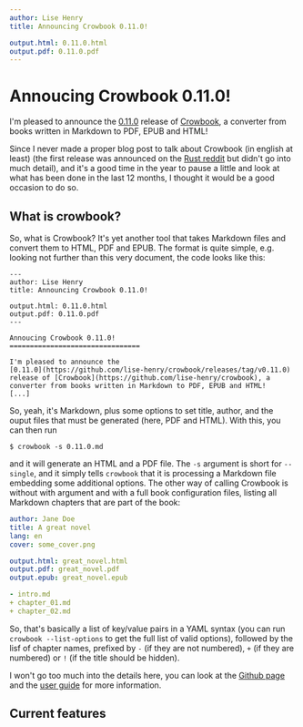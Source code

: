 ```yaml
---
author: Lise Henry
title: Announcing Crowbook 0.11.0!

output.html: 0.11.0.html
output.pdf: 0.11.0.pdf
---
```


Annoucing Crowbook 0.11.0!
================================

I'm pleased to announce the
[0.11.0](https://github.com/lise-henry/crowbook/releases/tag/v0.11.0) 
release of [Crowbook](https://github.com/lise-henry/crowbook), a
converter from books written in Markdown to PDF, EPUB and HTML! 

Since I never made a proper blog post to talk about Crowbook (in english at
least) (the first release was announced on the
[Rust reddit](https://www.reddit.com/r/rust/comments/46xla6/crowbook_yet_another_converter_from_markdown_to/) but
didn't go into much detail), and it's a good time in the year to pause
a little and look at what has been done in the last 12 months, I
thought it would be a good occasion to do so.

What is crowbook?
---------------------

So, what is Crowbook? It's yet another tool that takes Markdown files
and convert them to HTML, PDF and EPUB. The format is quite simple,
e.g. looking not further than this very document, the code looks like this:

```
---
author: Lise Henry
title: Announcing Crowbook 0.11.0!

output.html: 0.11.0.html
output.pdf: 0.11.0.pdf
---

Annoucing Crowbook 0.11.0!
================================

I'm pleased to announce the
[0.11.0](https://github.com/lise-henry/crowbook/releases/tag/v0.11.0) 
release of [Crowbook](https://github.com/lise-henry/crowbook), a
converter from books written in Markdown to PDF, EPUB and HTML! 
[...]
```

So, yeah, it's Markdown, plus some options to set title, author, and
the ouput files that must be generated (here, PDF and HTML). With
this, you can then run 

```
$ crowbook -s 0.11.0.md
```

and it will generate an HTML and a PDF file. The `-s` argument is
short for `--single`, and it simply tells `crowbook` that it is
processing a Markdown file embedding some additional options. The
other way of calling Crowbook is without with argument and with a full
book configuration files, listing all Markdown chapters that are part
of the book:

```yaml
author: Jane Doe
title: A great novel
lang: en
cover: some_cover.png

output.html: great_novel.html
output.pdf: great_novel.pdf
output.epub: great_novel.epub

- intro.md
+ chapter_01.md
+ chapter_02.md
```

So, that's basically a list of key/value pairs in a YAML syntax (you
can run `crowbook --list-options` to get the full list of valid
options), followed by the lisf of chapter names, prefixed by `-` (if
they are not numbered), `+` (if they are numbered) or `!` (if the
title should be hidden).

I won't go too much into the details here, you can look at
the [Github page](https://github.com/lise-henry/crowbook) and the
[user guide](http://lise-henry.github.io/crowbook/book/book.html) for
more information.

Current features
-------------------

